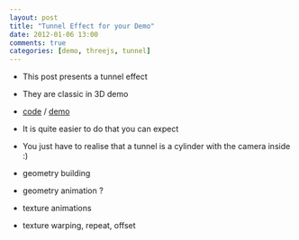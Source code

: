 ```yaml
---
layout: post
title: "Tunnel Effect for your Demo"
date: 2012-01-06 13:00
comments: true
categories: [demo, threejs, tunnel]
---
```


* This post presents a tunnel effect
* They are classic in 3D demo

* [code](https://github.com/jeromeetienne/tunnelgl)
/
[demo](http://jeromeetienne.github.com/tunnelgl/)

* It is quite easier to do that you can expect
* You just have to realise that a tunnel is a cylinder with the camera inside :)

* geometry building
* geometry animation ?
* texture animations
* texture warping, repeat, offset